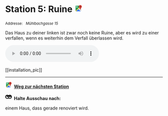 # Station 5: Ruine  <a href="https://www.google.com/maps/dir/?api=1&travelmode=walking&destination=47.8004857,13.021386"><img src="https://github.com/kipppunkte/kipppunkte/raw/gh-pages/assets/google-maps.svg" width="24" height="24"></a>

<small>Addresse:<em style="margin-left: 10px">Mühlbachgasse 15</em></small>



Das Haus zu deiner linken ist zwar noch keine Ruine, aber es wird zu einer verfallen, wenn es weiterhin dem Verfall überlassen wird.


<audio controls>
    <source src="https://github.com/kipppunkte/kipppunkte/raw/gh-pages/assets/5_Ruine.mp3" type="audio/mpeg">
    Your browser does not support the audio tag.
</audio>


[[installation_pic]]



____

<a href="https://www.google.com/maps/dir/?api=1&travelmode=walking&destination=47.8009885,13.0206572"><img src="https://github.com/kipppunkte/kipppunkte/raw/gh-pages/assets/google-maps.svg" style="height: 1.5em;margin-right: 0.5em"></a>**[Weg zur nächsten Station](https://www.google.com/maps/dir/?api=1&travelmode=walking&destination=47.8009885,13.0206572)**



<img src="https://github.com/kipppunkte/kipppunkte/raw/gh-pages/assets/eyes.svg" style="height: 1.5em;background: white;margin-right: 0.5em">**Halte Ausschau nach:**

einem Haus, dass gerade renoviert wird.